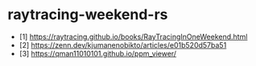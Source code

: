 # raytracing-weekend-rs

- [1] https://raytracing.github.io/books/RayTracingInOneWeekend.html
- [2] https://zenn.dev/kjumanenobikto/articles/e01b520d57ba51
- [3] https://qman11010101.github.io/ppm_viewer/
